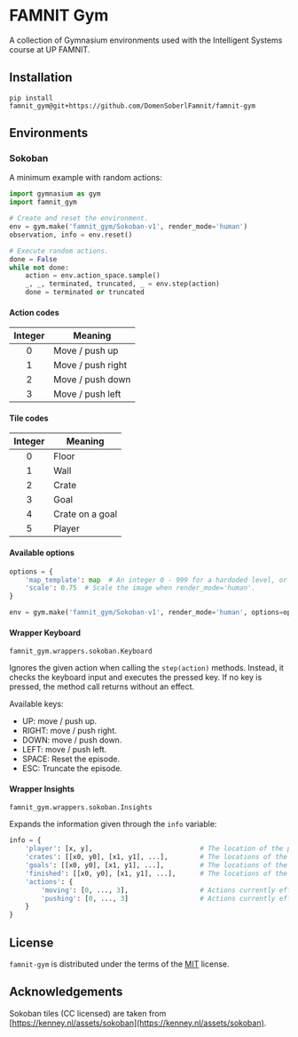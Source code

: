 # FAMNIT Gym

A collection of Gymnasium environments used with the Intelligent Systems course at UP FAMNIT.

## Installation

```console
pip install famnit_gym@git+https://github.com/DomenSoberlFamnit/famnit-gym
```

## Environments

### Sokoban

A minimum example with random actions:

```python
import gymnasium as gym
import famnit_gym

# Create and reset the environment.
env = gym.make('famnit_gym/Sokoban-v1', render_mode='human')
observation, info = env.reset()

# Execute random actions.
done = False
while not done:
    action = env.action_space.sample()
    _, _, terminated, truncated, _ = env.step(action)
    done = terminated or truncated
```

#### Action codes

| Integer | Meaning           |
|:-------:|-------------------|
| 0       | Move / push up    |
| 1       | Move / push right |
| 2       | Move / push down  |
| 3       | Move / push left  |

#### Tile codes

| Integer | Meaning         |
|:-------:|-----------------|
| 0       | Floor           |
| 1       | Wall            |
| 2       | Crate           |
| 3       | Goal            |
| 4       | Crate on a goal |
| 5       | Player          |

#### Available options

```python
options = {
    'map_template': map  # An integer 0 - 999 for a hardoded level, or a numpy array for a custom level.
    'scale': 0.75  # Scale the image when render_mode='human'.
}

env = gym.make('famnit_gym/Sokoban-v1', render_mode='human', options=options)
```

#### Wrapper Keyboard

`famnit_gym.wrappers.sokoban.Keyboard`


Ignores the given action when calling the `step(action)` methods. Instead, it checks the keyboard input and executes the pressed key. If no key is pressed, the method call returns without an effect.

Available keys:
- UP: move / push up.
- RIGHT: move / push right.
- DOWN: move / push down.
- LEFT: move / push left.
- SPACE: Reset the episode.
- ESC: Truncate the episode.

#### Wrapper Insights

`famnit_gym.wrappers.sokoban.Insights`

Expands the information given through the `info` variable:

```python
info = {
    'player': [x, y],                           # The location of the player.
    'crates': [[x0, y0], [x1, y1], ...],        # The locations of the crates.
    'goals': [[x0, y0], [x1, y1], ...],         # The locations of the goals.
    'finished': [[x0, y0], [x1, y1], ...],      # The locations of the crates on goal positions.
    'actions': {
        'moving': [0, ..., 3],                  # Actions currently effective for moving.
        'pushing': [0, ..., 3]                  # Actions currently effective for pushing.
    }
}
```

## License

`famnit-gym` is distributed under the terms of the [MIT](https://spdx.org/licenses/MIT.html) license.

## Acknowledgements

Sokoban tiles (CC licensed) are taken from [https://kenney.nl/assets/sokoban](https://kenney.nl/assets/sokoban).